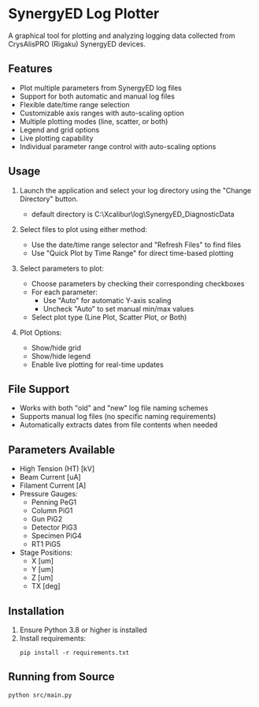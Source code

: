 # SynergyED Log Plotter

A graphical tool for plotting and analyzing logging data collected from CrysAlisPRO (Rigaku) SynergyED devices.

## Features

- Plot multiple parameters from SynergyED log files
- Support for both automatic and manual log files
- Flexible date/time range selection
- Customizable axis ranges with auto-scaling option
- Multiple plotting modes (line, scatter, or both)
- Legend and grid options
- Live plotting capability
- Individual parameter range control with auto-scaling options

## Usage

1. Launch the application and select your log directory using the "Change Directory" button.
   - default directory is C:\Xcalibur\log\SynergyED_DiagnosticData

2. Select files to plot using either method:
   - Use the date/time range selector and "Refresh Files" to find files
   - Use "Quick Plot by Time Range" for direct time-based plotting

3. Select parameters to plot:
   - Choose parameters by checking their corresponding checkboxes
   - For each parameter:
     - Use "Auto" for automatic Y-axis scaling
     - Uncheck "Auto" to set manual min/max values
   - Select plot type (Line Plot, Scatter Plot, or Both)

4. Plot Options:
   - Show/hide grid
   - Show/hide legend
   - Enable live plotting for real-time updates

## File Support

- Works with both "old" and "new" log file naming schemes
- Supports manual log files (no specific naming requirements)
- Automatically extracts dates from file contents when needed

## Parameters Available

- High Tension (HT) [kV]
- Beam Current [uA]
- Filament Current [A]
- Pressure Gauges:
  - Penning PeG1
  - Column PiG1
  - Gun PiG2
  - Detector PiG3
  - Specimen PiG4
  - RT1 PiG5
- Stage Positions:
  - X [um]
  - Y [um]
  - Z [um]
  - TX [deg]

## Installation

1. Ensure Python 3.8 or higher is installed
2. Install requirements:
   ```
   pip install -r requirements.txt
   ```

## Running from Source

```
python src/main.py
```
